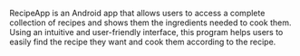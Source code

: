 RecipeApp is an Android app that allows users to access a complete collection of recipes and shows them the ingredients needed to cook them. Using an intuitive and user-friendly interface, this program helps users to easily find the recipe they want and cook them according to the recipe.
